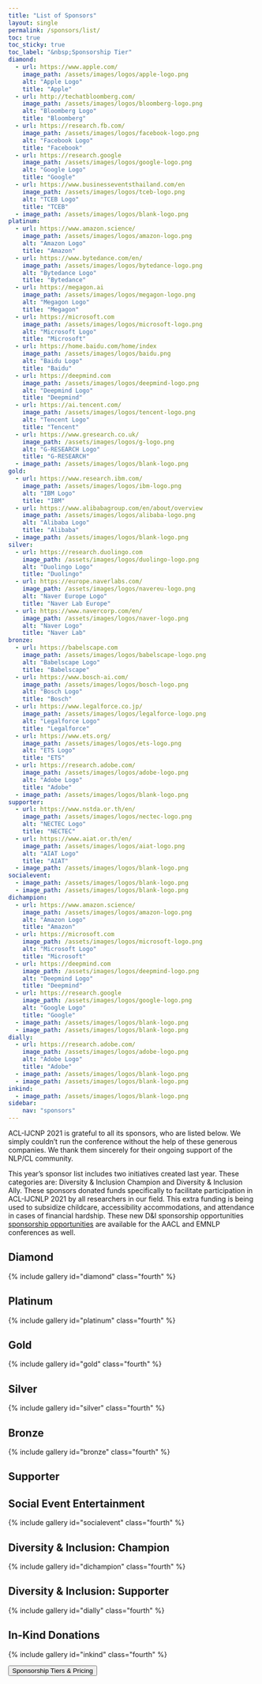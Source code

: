 ```yaml
---
title: "List of Sponsors"
layout: single
permalink: /sponsors/list/
toc: true
toc_sticky: true
toc_label: "&nbsp;Sponsorship Tier"
diamond:
  - url: https://www.apple.com/
    image_path: /assets/images/logos/apple-logo.png
    alt: "Apple Logo"
    title: "Apple"
  - url: http://techatbloomberg.com/
    image_path: /assets/images/logos/bloomberg-logo.png
    alt: "Bloomberg Logo"
    title: "Bloomberg"
  - url: https://research.fb.com/
    image_path: /assets/images/logos/facebook-logo.png
    alt: "Facebook Logo"
    title: "Facebook"
  - url: https://research.google
    image_path: /assets/images/logos/google-logo.png
    alt: "Google Logo"
    title: "Google"
  - url: https://www.businesseventsthailand.com/en
    image_path: /assets/images/logos/tceb-logo.png
    alt: "TCEB Logo"
    title: "TCEB"
  - image_path: /assets/images/logos/blank-logo.png
platinum:
  - url: https://www.amazon.science/
    image_path: /assets/images/logos/amazon-logo.png
    alt: "Amazon Logo"
    title: "Amazon"
  - url: https://www.bytedance.com/en/
    image_path: /assets/images/logos/bytedance-logo.png
    alt: "Bytedance Logo"
    title: "Bytedance"
  - url: https://megagon.ai
    image_path: /assets/images/logos/megagon-logo.png
    alt: "Megagon Logo"
    title: "Megagon"
  - url: https://microsoft.com
    image_path: /assets/images/logos/microsoft-logo.png
    alt: "Microsoft Logo"
    title: "Microsoft"
  - url: https://home.baidu.com/home/index
    image_path: /assets/images/logos/baidu.png
    alt: "Baidu Logo"
    title: "Baidu"
  - url: https://deepmind.com
    image_path: /assets/images/logos/deepmind-logo.png
    alt: "Deepmind Logo"
    title: "Deepmind"
  - url: https://ai.tencent.com/
    image_path: /assets/images/logos/tencent-logo.png
    alt: "Tencent Logo"
    title: "Tencent"
  - url: https://www.gresearch.co.uk/
    image_path: /assets/images/logos/g-logo.png
    alt: "G-RESEARCH Logo"
    title: "G-RESEARCH"
  - image_path: /assets/images/logos/blank-logo.png
gold:
  - url: https://www.research.ibm.com/
    image_path: /assets/images/logos/ibm-logo.png
    alt: "IBM Logo"
    title: "IBM"
  - url: https://www.alibabagroup.com/en/about/overview
    image_path: /assets/images/logos/alibaba-logo.png
    alt: "Alibaba Logo"
    title: "Alibaba"
  - image_path: /assets/images/logos/blank-logo.png
silver:
  - url: https://research.duolingo.com
    image_path: /assets/images/logos/duolingo-logo.png
    alt: "Duolingo Logo"
    title: "Duolingo"
  - url: https://europe.naverlabs.com/
    image_path: /assets/images/logos/navereu-logo.png
    alt: "Naver Europe Logo"
    title: "Naver Lab Europe"
  - url: https://www.navercorp.com/en/
    image_path: /assets/images/logos/naver-logo.png
    alt: "Naver Logo"
    title: "Naver Lab"
bronze:
  - url: https://babelscape.com
    image_path: /assets/images/logos/babelscape-logo.png
    alt: "Babelscape Logo"
    title: "Babelscape"
  - url: https://www.bosch-ai.com/
    image_path: /assets/images/logos/bosch-logo.png
    alt: "Bosch Logo"
    title: "Bosch"
  - url: https://www.legalforce.co.jp/
    image_path: /assets/images/logos/legalforce-logo.png
    alt: "Legalforce Logo"
    title: "Legalforce"
  - url: https://www.ets.org/
    image_path: /assets/images/logos/ets-logo.png
    alt: "ETS Logo"
    title: "ETS"
  - url: https://research.adobe.com/
    image_path: /assets/images/logos/adobe-logo.png
    alt: "Adobe Logo"
    title: "Adobe"
  - image_path: /assets/images/logos/blank-logo.png
supporter:
  - url: https://www.nstda.or.th/en/
    image_path: /assets/images/logos/nectec-logo.png
    alt: "NECTEC Logo"
    title: "NECTEC"
  - url: https://www.aiat.or.th/en/
    image_path: /assets/images/logos/aiat-logo.png
    alt: "AIAT Logo"
    title: "AIAT"
  - image_path: /assets/images/logos/blank-logo.png
socialevent:
  - image_path: /assets/images/logos/blank-logo.png
  - image_path: /assets/images/logos/blank-logo.png
dichampion:
  - url: https://www.amazon.science/
    image_path: /assets/images/logos/amazon-logo.png
    alt: "Amazon Logo"
    title: "Amazon"
  - url: https://microsoft.com
    image_path: /assets/images/logos/microsoft-logo.png
    alt: "Microsoft Logo"
    title: "Microsoft"
  - url: https://deepmind.com
    image_path: /assets/images/logos/deepmind-logo.png
    alt: "Deepmind Logo"
    title: "Deepmind"
  - url: https://research.google
    image_path: /assets/images/logos/google-logo.png
    alt: "Google Logo"
    title: "Google"
  - image_path: /assets/images/logos/blank-logo.png
  - image_path: /assets/images/logos/blank-logo.png
dially:
  - url: https://research.adobe.com/
    image_path: /assets/images/logos/adobe-logo.png
    alt: "Adobe Logo"
    title: "Adobe"
  - image_path: /assets/images/logos/blank-logo.png
  - image_path: /assets/images/logos/blank-logo.png
inkind:
  - image_path: /assets/images/logos/blank-logo.png
sidebar: 
    nav: "sponsors"
---
```


ACL-IJCNP 2021 is grateful to all its sponsors, who are listed below. We simply couldn’t run the conference without the help of these generous companies. We thank them sincerely for their ongoing support of the NLP/CL community.

This year’s sponsor list includes two initiatives created last year.  These categories are: Diversity & Inclusion Champion and Diversity & Inclusion Ally. These sponsors donated funds specifically to facilitate participation in ACL-IJCNLP 2021 by all researchers in our field. This extra funding is being used to subsidize childcare, accessibility accommodations, and attendance in cases of financial hardship. These new D&I sponsorship opportunities [sponsorship opportunities](https://2021.aclweb.org/downloads/ACL-2021-Sponsorship-booklet.pdf) are available for the AACL and EMNLP conferences as well.

## Diamond

{% include gallery id="diamond" class="fourth" %}

## Platinum

{% include gallery id="platinum" class="fourth" %}

## Gold

{% include gallery id="gold" class="fourth" %}

## Silver

{% include gallery id="silver" class="fourth" %}

## Bronze

{% include gallery id="bronze" class="fourth" %}

## Supporter

<!--{% include gallery id="supporter" class="fourth" %}-->

## Social Event Entertainment

{% include gallery id="socialevent" class="fourth" %}

## Diversity &amp; Inclusion: Champion

{% include gallery id="dichampion" class="fourth" %}

## Diversity &amp; Inclusion: Supporter

{% include gallery id="dially" class="fourth" %}

## In-Kind Donations

{% include gallery id="inkind" class="fourth" %}

<div class="text-center"> 
<a href="https://2021.aclweb.org/downloads/ACL-2021-Sponsorship-booklet.pdf"><button class="btn btn--large btn--inverse">Sponsorship Tiers &amp; Pricing</button></a>
</div>
<br/>
